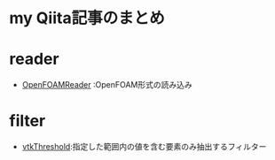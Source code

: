 # my Qiita記事のまとめ

# reader
- [OpenFOAMReader](https://qiita.com/matsubaradaisuke/items/2035a779ffc383820ad3) :OpenFOAM形式の読み込み

# filter
- [vtkThreshold](https://qiita.com/matsubaradaisuke/items/c29be9bdd115bc4d144f):指定した範囲内の値を含む要素のみ抽出するフィルター
